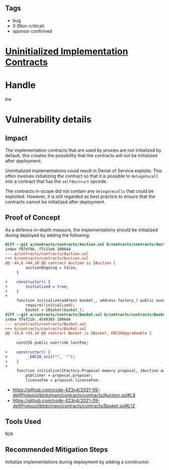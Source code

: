 ## Tags

- bug
- 0 (Non-critical)
- sponsor confirmed

# [Uninitialized Implementation Contracts](https://github.com/code-423n4/2021-09-defiprotocol-findings/issues/18) 

# Handle

bw


# Vulnerability details

## Impact

The implementation contracts that are used by proxies are not initialized by default, this creates the possibility that the contracts will not be initialized after deployment.

Uninitialized implementations could result in Denial of Service exploits. This often involves initializing the contract so that it is possible to `delegatecall` into a contract that has the `selfdestruct` opcode. 

The contracts in-scope did not contain any `delegatecalls` that could be exploited. However, it is still regarded as best practice to ensure that the contracts cannot be initialized after deployment.

## Proof of Concept

As a defence in-depth measure, the implementations should be initialized during deployed by adding the following:
```diff
diff --git a/contracts/contracts/Auction.sol b/contracts/contracts/Auction.sol
index f07df8b..f7c21eb 100644
--- a/contracts/contracts/Auction.sol
+++ b/contracts/contracts/Auction.sol
@@ -44,6 +44,10 @@ contract Auction is IAuction {
         auctionOngoing = false;
     }
 
+    constructor() {
+        initialized = true;
+    }
+
     function initialize(address basket_, address factory_) public override {
         require(!initialized);
         basket = IBasket(basket_);
diff --git a/contracts/contracts/Basket.sol b/contracts/contracts/Basket.sol
index 5fef21b..4549365 100644
--- a/contracts/contracts/Basket.sol
+++ b/contracts/contracts/Basket.sol
@@ -33,6 +33,10 @@ contract Basket is IBasket, ERC20Upgradeable {
 
     uint256 public override lastFee;
 
+    constructor() {
+        __ERC20_init("",  "");
+    }
+
     function initialize(IFactory.Proposal memory proposal, IAuction auction_) public override {
         publisher = proposal.proposer;
         licenseFee = proposal.licenseFee;
```

* https://github.com/code-423n4/2021-09-defiProtocol/blob/main/contracts/contracts/Auction.sol#L9
* https://github.com/code-423n4/2021-09-defiProtocol/blob/main/contracts/contracts/Basket.sol#L12

## Tools Used

N/A

## Recommended Mitigation Steps

Initialize implementations during deployment by adding a constructor.




